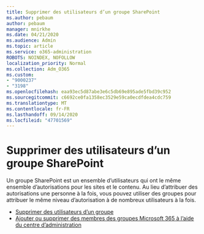 ```yaml
---
title: Supprimer des utilisateurs d’un groupe SharePoint
ms.author: pebaum
author: pebaum
manager: mnirkhe
ms.date: 04/21/2020
ms.audience: Admin
ms.topic: article
ms.service: o365-administration
ROBOTS: NOINDEX, NOFOLLOW
localization_priority: Normal
ms.collection: Adm_O365
ms.custom:
- "9000237"
- "3198"
ms.openlocfilehash: eaa93ec5d87abe3e6c5db69e895ade5fbd39c952
ms.sourcegitcommit: c6692ce0fa1358ec3529e59ca0ecdfdea4cdc759
ms.translationtype: MT
ms.contentlocale: fr-FR
ms.lasthandoff: 09/14/2020
ms.locfileid: "47701569"
---
```

# <a name="remove-users-from-a-sharepoint-group"></a>Supprimer des utilisateurs d’un groupe SharePoint

Un groupe SharePoint est un ensemble d’utilisateurs qui ont le même ensemble d’autorisations pour les sites et le contenu. Au lieu d’attribuer des autorisations une personne à la fois, vous pouvez utiliser des groupes pour attribuer le même niveau d’autorisation à de nombreux utilisateurs à la fois.

- [Supprimer des utilisateurs d’un groupe](https://docs.microsoft.com/sharepoint/customize-sharepoint-site-permissions#remove-users-from-a-group)
- [Ajouter ou supprimer des membres des groupes Microsoft 365 à l’aide du centre d’administration](https://docs.microsoft.com/microsoft-365/admin/create-groups/add-or-remove-members-from-groups)
